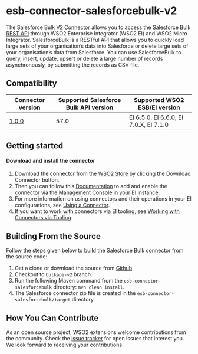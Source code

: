 # esb-connector-salesforcebulk-v2


The Salesforce Bulk V2 [Connector](https://docs.wso2.com/display/EI650/Working+with+Connectors) allows you to access the [Salesforce Bulk REST API](https://developer.salesforce.com/docs/atlas.en-us.api_asynch.meta/api_asynch/asynch_api_intro.htm) through WSO2 Enterprise Integrator (WSO2 EI) and WSO2 Micro Integrator. SalesforceBulk is a RESTful API that allows you to quickly load large sets of your organisation’s data into Salesforce or delete large sets of your organisation’s data from Salesforce. You can use SalesforceBulk to query, insert, update, upsert or delete a large number of records asynchronously, by submitting the records as CSV file.

## Compatibility

| Connector version                                                                                                            | Supported Salesforce Bulk API version | Supported WSO2 ESB/EI version |
|------------------------------------------------------------------------------------------------------------------------------|---------------------------------------| ------------- |
| [1.0.0](https://github.com/wso2-extensions/esb-connector-salesforcebulk/tree/org.wso2.carbon.connector.salesforcebulk-1.1.0) | 57.0                                  | EI 6.5.0, EI 6.6.0, EI 7.0.X, EI 7.1.0 |

## Getting started

#### Download and install the connector

1. Download the connector from the [WSO2 Store](https://store.wso2.com/store/assets/esbconnector/details/3957b581-86e0-4909-ab75-c3cfa2ce6494) by clicking the Download Connector button.
2. Then you can follow this [Documentation](https://docs.wso2.com/display/EI650/Working+with+Connectors+via+the+Management+Console) to add and enable the connector via the Management Console in your EI instance.
3. For more information on using connectors and their operations in your EI configurations, see [Using a Connector](https://docs.wso2.com/display/EI650/Using+a+Connector).
4. If you want to work with connectors via EI tooling, see [Working with Connectors via Tooling](https://docs.wso2.com/display/EI650/Working+with+Connectors+via+Tooling).

## Building From the Source

Follow the steps given below to build the Salesforce Bulk connector from the source code:

1. Get a clone or download the source from [Github](https://github.com/wso2-extensions/esb-connector-salesforcebulk).
2. Checkout to `bulkapi-v2` branch.
2. Run the following Maven command from the `esb-connector-salesforcebulk` directory: `mvn clean install`.
3. The Salesforce connector zip file is created in the `esb-connector-salesforcebulk/target` directory

## How You Can Contribute

As an open source project, WSO2 extensions welcome contributions from the community.
Check the [issue tracker](https://github.com/wso2-extensions/esb-connector-salesforcebulk/issues) for open issues that interest you. We look forward to receiving your contributions.
